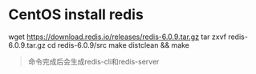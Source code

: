 # CentOS install redis

wget https://download.redis.io/releases/redis-6.0.9.tar.gz
tar zxvf redis-6.0.9.tar.gz
cd redis-6.0.9/src
make distclean && make

> 命令完成后会生成redis-cli和redis-server
